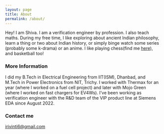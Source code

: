 ```yaml
---
layout: page
title: About
permalink: /about/
---
```


Hey! I am Shiva. I am a verification engineer by profession. I also teach maths. During my free time, I like exploring about ancient Indian philosophy, learn a thing or two about Indian history, or simply binge watch some series (probably some k-drama) or an anime. I like playing chess(find me [here](https://www.chess.com/member/lastbrook)), and basketball too!   

### More Information

I did my B.Tech in Electrical Engineering from IIT(ISM), Dhanbad, and M.Tech in Power Electronics from NIT, Trichy. I worked with Thermax for an year (where I worked on a fuel cell project) and later with Mojo Green (where I worked on fast chargers for EV4Ws). I've been working as verification engineer with the R&D team of the VIP product line at Siemens EDA since August 2022.

### Contact me

[irivinti6@gmail.com](mailto:irivinti6@gmail.com)
